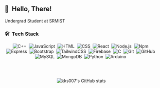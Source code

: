  ## 👋 &nbsp;Hello, There!

Undergrad Student at SRMIST

### 🛠 &nbsp;Tech Stack

<div align = "center">

![C++](https://img.shields.io/badge/C%2B%2B-00599C?style=flat&logo=c%2B%2B&logoColor=white)&nbsp;
![JavaScript](https://img.shields.io/badge/JavaScript-323330?style=flat&logo=javascript&logoColor=F7DF1E)&nbsp;
![HTML](https://img.shields.io/badge/HTML5-E34F26?style=flat&logo=html5&logoColor=white)&nbsp;
![CSS](https://img.shields.io/badge/CSS3-1572B6?style=flat&logo=css3&logoColor=white)&nbsp;
![React](https://img.shields.io/badge/React-20232A?style=flat&logo=react&logoColor=61DAFB)&nbsp;
![Node.js](https://img.shields.io/badge/Node.js-339933?style=flat&logo=nodedotjs&logoColor=white)&nbsp;
![Npm](https://img.shields.io/badge/npm-CB3837?style=flat&logo=npm&logoColor=white)&nbsp;
![Express](https://img.shields.io/badge/Express.js-000000?style=flat&logo=express&logoColor=white)&nbsp;
![Bootstrap](https://img.shields.io/badge/Bootstrap-563D7C?style=flat&logo=bootstrap&logoColor=white)&nbsp;
![TailwindCSS](https://img.shields.io/badge/Tailwind_CSS-38B2AC?style=flat&logo=tailwind-css&logoColor=white)&nbsp;
![Firebase](https://img.shields.io/badge/firebase-0769AD?style=flat&logo=firebase)&nbsp;
![C](https://img.shields.io/badge/C-00599C?style=flat&logo=c&logoColor=white)&nbsp;
![Git](https://img.shields.io/badge/GIT-E44C30?style=flat&logo=git&logoColor=white)&nbsp;
![GitHub](https://img.shields.io/badge/GitHub-100000?style=flat&logo=github&logoColor=white)&nbsp;
![MySQL](https://img.shields.io/badge/MySQL-005C84?style=flat&logo=mysql&logoColor=white)&nbsp;
![MongoDB](https://img.shields.io/badge/MongoDB-4EA94B?style=flat&logo=mongodb&logoColor=white)&nbsp;
![Python](https://img.shields.io/badge/Python-FFD43B?style=flat&logo=python&logoColor=blue)&nbsp;
![Arduino](https://img.shields.io/badge/Arduino-1572B6?style=flat&logo=Arduino&logoColor=white)&nbsp;

 
</div>
<br>
<br>



<div align = "center"> 

 ![kks007's GitHub stats](https://github-readme-stats.vercel.app/api?username=senseijai&theme=dark&show_icons=true&rank_icon=github) 

</div>




